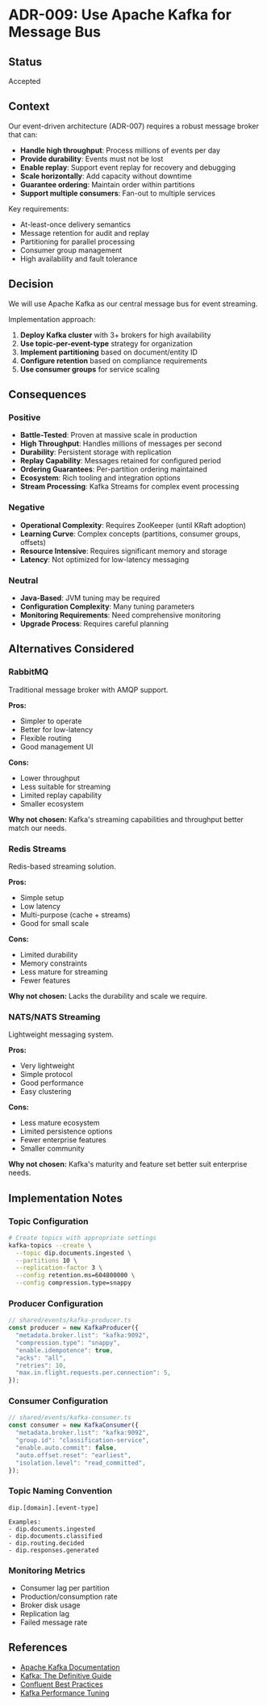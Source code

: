 # ADR-009: Use Apache Kafka for Message Bus

## Status

Accepted

## Context

Our event-driven architecture (ADR-007) requires a robust message broker that can:

- **Handle high throughput**: Process millions of events per day
- **Provide durability**: Events must not be lost
- **Enable replay**: Support event replay for recovery and debugging
- **Scale horizontally**: Add capacity without downtime
- **Guarantee ordering**: Maintain order within partitions
- **Support multiple consumers**: Fan-out to multiple services

Key requirements:

- At-least-once delivery semantics
- Message retention for audit and replay
- Partitioning for parallel processing
- Consumer group management
- High availability and fault tolerance

## Decision

We will use Apache Kafka as our central message bus for event streaming.

Implementation approach:

1. **Deploy Kafka cluster** with 3+ brokers for high availability
2. **Use topic-per-event-type** strategy for organization
3. **Implement partitioning** based on document/entity ID
4. **Configure retention** based on compliance requirements
5. **Use consumer groups** for service scaling

## Consequences

### Positive

- **Battle-Tested**: Proven at massive scale in production
- **High Throughput**: Handles millions of messages per second
- **Durability**: Persistent storage with replication
- **Replay Capability**: Messages retained for configured period
- **Ordering Guarantees**: Per-partition ordering maintained
- **Ecosystem**: Rich tooling and integration options
- **Stream Processing**: Kafka Streams for complex event processing

### Negative

- **Operational Complexity**: Requires ZooKeeper (until KRaft adoption)
- **Learning Curve**: Complex concepts (partitions, consumer groups, offsets)
- **Resource Intensive**: Requires significant memory and storage
- **Latency**: Not optimized for low-latency messaging

### Neutral

- **Java-Based**: JVM tuning may be required
- **Configuration Complexity**: Many tuning parameters
- **Monitoring Requirements**: Need comprehensive monitoring
- **Upgrade Process**: Requires careful planning

## Alternatives Considered

### RabbitMQ

Traditional message broker with AMQP support.

**Pros:**

- Simpler to operate
- Better for low-latency
- Flexible routing
- Good management UI

**Cons:**

- Lower throughput
- Less suitable for streaming
- Limited replay capability
- Smaller ecosystem

**Why not chosen:** Kafka's streaming capabilities and throughput better match our needs.

### Redis Streams

Redis-based streaming solution.

**Pros:**

- Simple setup
- Low latency
- Multi-purpose (cache + streams)
- Good for small scale

**Cons:**

- Limited durability
- Memory constraints
- Less mature for streaming
- Fewer features

**Why not chosen:** Lacks the durability and scale we require.

### NATS/NATS Streaming

Lightweight messaging system.

**Pros:**

- Very lightweight
- Simple protocol
- Good performance
- Easy clustering

**Cons:**

- Less mature ecosystem
- Limited persistence options
- Fewer enterprise features
- Smaller community

**Why not chosen:** Kafka's maturity and feature set better suit enterprise needs.

## Implementation Notes

### Topic Configuration

```bash
# Create topics with appropriate settings
kafka-topics --create \
  --topic dip.documents.ingested \
  --partitions 10 \
  --replication-factor 3 \
  --config retention.ms=604800000 \
  --config compression.type=snappy
```

### Producer Configuration

```typescript
// shared/events/kafka-producer.ts
const producer = new KafkaProducer({
  "metadata.broker.list": "kafka:9092",
  "compression.type": "snappy",
  "enable.idempotence": true,
  "acks": "all",
  "retries": 10,
  "max.in.flight.requests.per.connection": 5,
});
```

### Consumer Configuration

```typescript
// shared/events/kafka-consumer.ts
const consumer = new KafkaConsumer({
  "metadata.broker.list": "kafka:9092",
  "group.id": "classification-service",
  "enable.auto.commit": false,
  "auto.offset.reset": "earliest",
  "isolation.level": "read_committed",
});
```

### Topic Naming Convention

```
dip.[domain].[event-type]

Examples:
- dip.documents.ingested
- dip.documents.classified
- dip.routing.decided
- dip.responses.generated
```

### Monitoring Metrics

- Consumer lag per partition
- Production/consumption rate
- Broker disk usage
- Replication lag
- Failed message rate

## References

- [Apache Kafka Documentation](https://kafka.apache.org/documentation/)
- [Kafka: The Definitive Guide](https://www.oreilly.com/library/view/kafka-the-definitive/9781491936153/)
- [Confluent Best Practices](https://docs.confluent.io/platform/current/kafka/deployment.html)
- [Kafka Performance Tuning](https://www.confluent.io/blog/kafka-fastest-messaging-system/)
